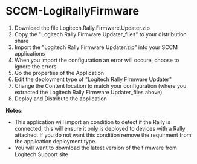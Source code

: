 # SCCM-LogiRallyFirmware
<ol>
  <li>Download the file Logitech.Rally.Firmware.Updater.zip</li>
  <li>Copy the "Logitech Rally Firmware Updater_files" to your distribution share</li>
  <li>Import the "Logitech Rally Firmware Updater.zip" into your SCCM applications</li>
  <li>When you import the configuration an error will occure, choose to ignore the errors</li>
  <li>Go the properties of the Application</li>
  <li>Edit the deployment type of "Logitech Rally Firmware Updater"</li>
  <li>Change the Content location to match your configuration (where you extracted the Logitech Rally Firmware Updater_files above)</li>
  <li>Deploy and Distribute the application</li>
  </ol>
  <B>Notes:</B>
<ul>
  <li>This application will import an condition to detect if the Rally is connected, this will ensure it only is deployed to devices with a Rally attached. If you do not want this condition remove the requirment from the application deployment type.</li>
  <li>You will want to download the latest version of the firmware from Logitech Support site</li>
  </ul>
  
